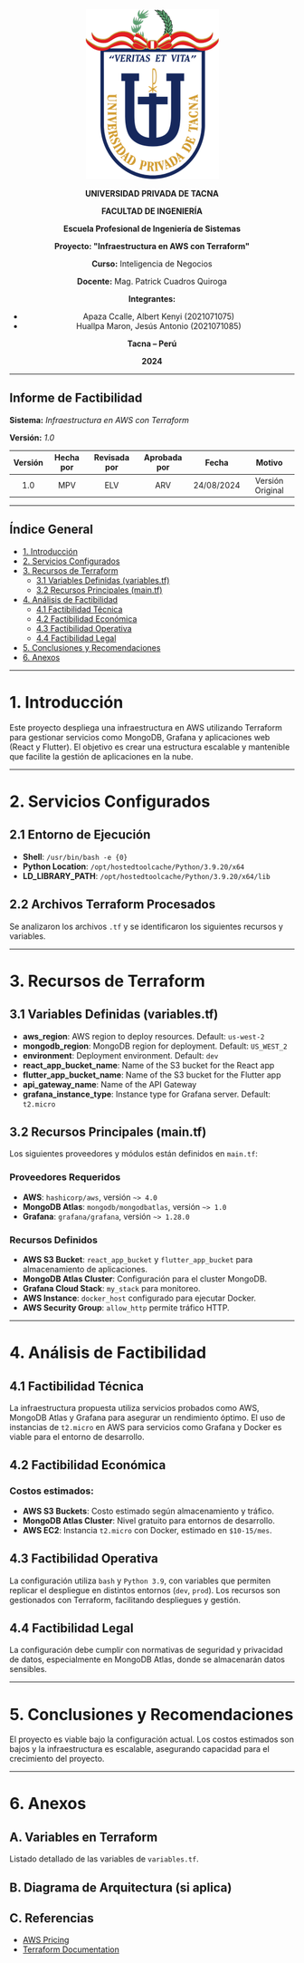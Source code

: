 <center>

![./media/logo-upt.png](./media/logo-upt.png)

**UNIVERSIDAD PRIVADA DE TACNA**

**FACULTAD DE INGENIERÍA**

**Escuela Profesional de Ingeniería de Sistemas**

**Proyecto: "Infraestructura en AWS con Terraform"**

**Curso:** Inteligencia de Negocios

**Docente:** Mag. Patrick Cuadros Quiroga

**Integrantes:**

- Apaza Ccalle, Albert Kenyi (2021071075)  
- Huallpa Maron, Jesús Antonio (2021071085) 

**Tacna – Perú**

**2024**

</center>

---

## Informe de Factibilidad

**Sistema:** *Infraestructura en AWS con Terraform*

**Versión:** *1.0*

| Versión | Hecha por | Revisada por | Aprobada por | Fecha       | Motivo            |
|:-------:|:---------:|:------------:|:------------:|:-----------:|:------------------:|
| 1.0     | MPV       | ELV          | ARV          | 24/08/2024  | Versión Original   |

---

## Índice General

- [1. Introducción](#1-introducción)
- [2. Servicios Configurados](#2-servicios-configurados)
- [3. Recursos de Terraform](#3-recursos-de-terraform)
  - [3.1 Variables Definidas (variables.tf)](#31-variables-definidas-variablestf)
  - [3.2 Recursos Principales (main.tf)](#32-recursos-principales-maintf)
- [4. Análisis de Factibilidad](#4-análisis-de-factibilidad)
  - [4.1 Factibilidad Técnica](#41-factibilidad-técnica)
  - [4.2 Factibilidad Económica](#42-factibilidad-económica)
  - [4.3 Factibilidad Operativa](#43-factibilidad-operativa)
  - [4.4 Factibilidad Legal](#44-factibilidad-legal)
- [5. Conclusiones y Recomendaciones](#5-conclusiones-y-recomendaciones)
- [6. Anexos](#6-anexos)

---

# 1. Introducción
Este proyecto despliega una infraestructura en AWS utilizando Terraform para gestionar servicios como MongoDB, Grafana y aplicaciones web (React y Flutter). El objetivo es crear una estructura escalable y mantenible que facilite la gestión de aplicaciones en la nube.

---

# 2. Servicios Configurados

## 2.1 Entorno de Ejecución
- **Shell**: `/usr/bin/bash -e {0}`
- **Python Location**: `/opt/hostedtoolcache/Python/3.9.20/x64`
- **LD_LIBRARY_PATH**: `/opt/hostedtoolcache/Python/3.9.20/x64/lib`

## 2.2 Archivos Terraform Procesados
Se analizaron los archivos `.tf` y se identificaron los siguientes recursos y variables.

---

# 3. Recursos de Terraform

## 3.1 Variables Definidas (variables.tf)
- **aws_region**: AWS region to deploy resources. Default: `us-west-2`
- **mongodb_region**: MongoDB region for deployment. Default: `US_WEST_2`
- **environment**: Deployment environment. Default: `dev`
- **react_app_bucket_name**: Name of the S3 bucket for the React app
- **flutter_app_bucket_name**: Name of the S3 bucket for the Flutter app
- **api_gateway_name**: Name of the API Gateway
- **grafana_instance_type**: Instance type for Grafana server. Default: `t2.micro`

## 3.2 Recursos Principales (main.tf)
Los siguientes proveedores y módulos están definidos en `main.tf`:

### Proveedores Requeridos
- **AWS**: `hashicorp/aws`, versión `~> 4.0`
- **MongoDB Atlas**: `mongodb/mongodbatlas`, versión `~> 1.0`
- **Grafana**: `grafana/grafana`, versión `~> 1.28.0`

### Recursos Definidos
- **AWS S3 Bucket**: `react_app_bucket` y `flutter_app_bucket` para almacenamiento de aplicaciones.
- **MongoDB Atlas Cluster**: Configuración para el cluster MongoDB.
- **Grafana Cloud Stack**: `my_stack` para monitoreo.
- **AWS Instance**: `docker_host` configurado para ejecutar Docker.
- **AWS Security Group**: `allow_http` permite tráfico HTTP.

---

# 4. Análisis de Factibilidad

## 4.1 Factibilidad Técnica
La infraestructura propuesta utiliza servicios probados como AWS, MongoDB Atlas y Grafana para asegurar un rendimiento óptimo. El uso de instancias de `t2.micro` en AWS para servicios como Grafana y Docker es viable para el entorno de desarrollo.

## 4.2 Factibilidad Económica
### Costos estimados:
- **AWS S3 Buckets**: Costo estimado según almacenamiento y tráfico.
- **MongoDB Atlas Cluster**: Nivel gratuito para entornos de desarrollo.
- **AWS EC2**: Instancia `t2.micro` con Docker, estimado en `$10-15/mes`.

## 4.3 Factibilidad Operativa
La configuración utiliza `bash` y `Python 3.9`, con variables que permiten replicar el despliegue en distintos entornos (`dev`, `prod`). Los recursos son gestionados con Terraform, facilitando despliegues y gestión.

## 4.4 Factibilidad Legal
La configuración debe cumplir con normativas de seguridad y privacidad de datos, especialmente en MongoDB Atlas, donde se almacenarán datos sensibles.

---

# 5. Conclusiones y Recomendaciones
El proyecto es viable bajo la configuración actual. Los costos estimados son bajos y la infraestructura es escalable, asegurando capacidad para el crecimiento del proyecto.

---

# 6. Anexos

## A. Variables en Terraform
Listado detallado de las variables de `variables.tf`.

## B. Diagrama de Arquitectura (si aplica)

## C. Referencias
- [AWS Pricing](https://aws.amazon.com/pricing/)
- [Terraform Documentation](https://www.terraform.io/docs/)
